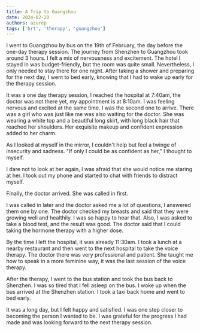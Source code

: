 ```yaml
---
title: A Trip to Guangzhou
date: 2024-02-20
authors: azurep
tags: ['hrt', 'therapy', 'guangzhou']
---
```


I went to Guangzhou by bus on the 19th of February, the day before the one-day therapy session. The journey from Shenzhen to Guangzhou took around 3 hours. I felt a mix of nervousness and excitement. The hotel I stayed in was budget-friendly, but the room was quite small. Nevertheless, I only needed to stay there for one night. After taking a shower and preparing for the next day, I went to bed early, knowing that I had to wake up early for the therapy session.

It was a one day therapy session, I reached the hospital at 7:40am, the doctor was not there yet, my appointment is at 8:10am. I was feeling nervous and excited at the same time. I was the second one to arrive. There was a girl who was just like me was also waiting for the doctor. She was wearing a white top and a beautiful long skirt, with long black hair that reached her shoulders. Her exquisite makeup and confident expression added to her charm.

As I looked at myself in the mirror, I couldn't help but feel a twinge of insecurity and sadness. "If only I could be as confident as her," I thought to myself.

I dare not to look at her again, I was afraid that she would notice me staring at her. I took out my phone and started to chat with friends to distract myself. 

Finally, the doctor arrived. She was called in first.

I was called in later and the doctor asked me a lot of questions, I answered them one by one. The doctor checked my breasts and said that they were growing well and healthily. I was so happy to hear that. Also, I was asked to take a blood test, and the result was good. The doctor said that I could taking the hormone therapy with a higher dose.

By the time I left the hospital, it was already 11:30am. I took a lunch at a nearby restaurant and then went to the next hospital to take the voice therapy. The doctor there was very professional and patient. She taught me how to speak in a more feminine way, it was the last session of the voice therapy.

After the therapy, I went to the bus station and took the bus back to Shenzhen. I was so tired that I fell asleep on the bus. I woke up when the bus arrived at the Shenzhen station. I took a taxi back home and went to bed early.

It was a long day, but I felt happy and satisfied. I was one step closer to becoming the person I wanted to be. I was grateful for the progress I had made and was looking forward to the next therapy session.
